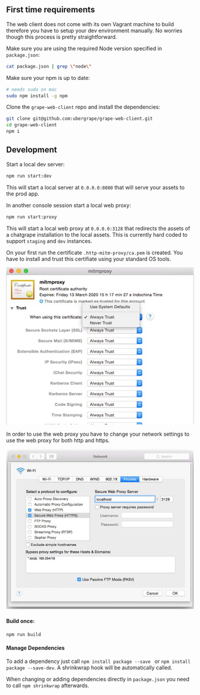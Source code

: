 ## First time requirements

The web client does not come with its own Vagrant machine to build therefore you have to setup your dev environment manually.
No worries though this process is pretty straightforward.

Make sure you are using the required Node version specified in `package.json`:

```bash
cat package.json | grep \"node\"
```

Make sure your npm is up to date:

```bash
# needs sudo on mac
sudo npm install -g npm
```

Clone the `grape-web-client` repo and install the dependencies:

```bash
git clone git@github.com:ubergrape/grape-web-client.git
cd grape-web-client
npm i
```

## Development

Start a local dev server:

```bash
npm run start:dev
```

This will start a local server at `0.0.0.0:8080` that will serve your assets to the prod app.

In another console session start a local web proxy:

```bash
npm run start:proxy
```

This will start a local web proxy at `0.0.0.0:3128` that redirects the assets of a chatgrape installation to the
local assets. This is currently hard coded to support `staging` and `dev` instances.

On your first run the certificate `.http-mitm-proxy/ca.pem` is created. You have to
install and trust this certifiate using your standard OS tools.

![A dialog showing current trust settings](./ca-trust.jpg)

In order to use the web proxy you have to change your network settings to use
the web proxy for both http and https.

![A configuration dialog for proxy settings](./proxy-mac.jpg)

#### Build once:

```bash
npm run build
```

#### Manage Dependencies

To add a dependency just call `npm install package --save ` or `npm install package --save-dev`.
A shrinkwrap hook will be automatically called.

When changing or adding dependencies directly in `package.json` you need to call `npm shrinkwrap` afterwards.
